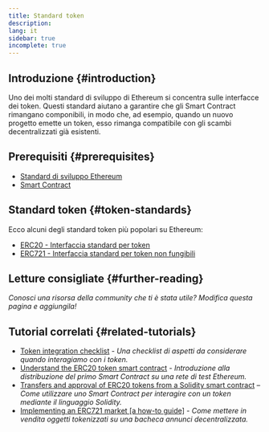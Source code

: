 ```yaml
---
title: Standard token
description:
lang: it
sidebar: true
incomplete: true
---
```


## Introduzione {#introduction}

Uno dei molti standard di sviluppo di Ethereum si concentra sulle interfacce dei token. Questi standard aiutano a garantire che gli Smart Contract rimangano componibili, in modo che, ad esempio, quando un nuovo progetto emette un token, esso rimanga compatibile con gli scambi decentralizzati già esistenti.

## Prerequisiti {#prerequisites}

- [Standard di sviluppo Ethereum](/developers/docs/standards/)
- [Smart Contract](/developers/docs/smart-contracts/)

## Standard token {#token-standards}

Ecco alcuni degli standard token più popolari su Ethereum:

- [ERC20 - Interfaccia standard per token](/developers/docs/standards/tokens/erc-20/)
- [ERC721 - Interfaccia standard per token non fungibili](/developers/docs/standards/tokens/erc-721/)

## Letture consigliate {#further-reading}

_Conosci una risorsa della community che ti è stata utile? Modifica questa pagina e aggiungila!_

## Tutorial correlati {#related-tutorials}

- [Token integration checklist](/developers/tutorials/token-integration-checklist/) _- Una checklist di aspetti da considerare quando interagiamo con i token._
- [Understand the ERC20 token smart contract](/developers/tutorials/understand-the-erc-20-token-smart-contract/) _- Introduzione alla distribuzione del primo Smart Contract su una rete di test Ethereum._
- [Transfers and approval of ERC20 tokens from a Solidity smart contract](/developers/tutorials/transfers-and-approval-of-erc20-tokens-from-a-solidity-smart-contract/) _– Come utilizzare uno Smart Contract per interagire con un token mediante il linguaggio Solidity._
- [Implementing an ERC721 market [a how-to guide]](/developers/tutorials/how-to-implement-an-erc721-market/) _- Come mettere in vendita oggetti tokenizzati su una bacheca annunci decentralizzata._
